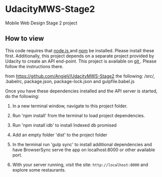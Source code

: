 # UdacityMWS-Stage2
Mobile Web Design Stage 2 project

## How to view

This code requires that [node.js ](https://nodejs.org/en/download/) and [npm](https://www.npmjs.com/get-npm) be installed. Please install these first. Additionally, this project depends on a separate project provided by Udacity to create an API end-point. This project is available on [git ](https://github.com/udacity/mws-restaurant-stage-2). Please follow the instructions there.

from https://github.com/AngieV/UdacityMWS-Stage2  the following:
 /src/, .babelrc, package.json, package-lock.json and gulpfile.babel.js

Once you have these dependencies installed and the API server is started, do the following:

1. In a new terminal window, navigate to this project folder.

2. Run 'npm install' from the terminal to load project dependencies.

3. Run 'npm install idb' to install Indexed db promised 

4. Add an empty folder 'dist' to the project folder 

5. In the terminal run 'gulp sync' to install additional dependencies and have BrowserSync serve the app on localhost:8000 or other available port.
 
6. With your server running, visit the site: `http://localhost:8000` and explore some restaurants.
